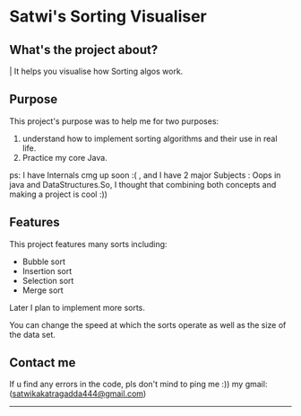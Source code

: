# Satwi's Sorting Visualiser

## What's the project about?
|  It helps you visualise how Sorting algos work.
  
## Purpose
  This project's purpose was to help me for two purposes:
  1. understand how to implement sorting algorithms and their use in real life.
  2. Practice my core Java. 

  ps: I have Internals cmg up soon :( , and I have 2 major Subjects : Oops in java and DataStructures.So, I thought that combining both concepts and making a project is cool :))


## Features
  This project features many sorts including:
  - Bubble sort
  - Insertion sort
  - Selection sort
  - Merge sort
    
  Later I plan to implement more sorts.
  
  You can change the speed at which the sorts operate as well as the size of the data set.
  
  ## Contact me
  If u find  any errors in the code, pls don't mind to ping me :))
  my gmail: (satwikakatragadda444@gmail.com)
 

___

